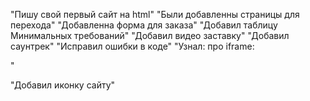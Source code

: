 "Пишу свой первый сайт на html"
"Были добавленны страницы для перехода"
"Добавленна форма для заказа"
"Добавил таблицу Минимальных требований"
"Добавил видео заставку"
"Добавил саунтрек"
"Исправил ошибки в коде"
"Узнал: про iframe:
<!--<iframe src="SukunaGame.html"  width="100%" height="300px" frameborder="0">
            Ваш браузер не поддеживает тег iframe
</iframe>--> "
"Добавил иконку сайту"
